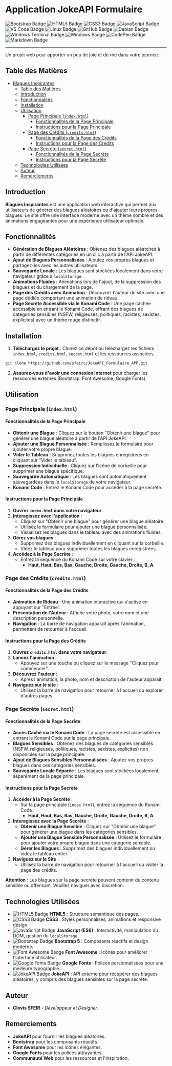 # Application JokeAPI Formulaire

![Bootstrap Badge](https://img.shields.io/badge/Bootstrap-563D7C?style=for-the-badge&logo=bootstrap&logoColor=white)
![HTML5 Badge](https://img.shields.io/badge/HTML5-E34F26?style=for-the-badge&logo=html5&logoColor=white)
![CSS3 Badge](https://img.shields.io/badge/CSS3-1572B6?style=for-the-badge&logo=css3&logoColor=white)
![JavaScript Badge](https://img.shields.io/badge/JavaScript-323330?style=for-the-badge&logo=javascript&logoColor=F7DF1E)
![VS Code Badge](https://img.shields.io/badge/Visual_Studio_Code-0078D4?style=for-the-badge&logo=visual%20studio%20code&logoColor=white)
![Linux Badge](https://img.shields.io/badge/Linux-FCC624?style=for-the-badge&logo=linux&logoColor=black)
![GitHub Badge](https://img.shields.io/badge/GitHub-100000?style=for-the-badge&logo=github&logoColor=white)
![Debian Badge](https://img.shields.io/badge/Debian-A81D33?style=for-the-badge&logo=debian&logoColor=white)
![Windows Terminal Badge](https://img.shields.io/badge/Windows%20Terminal-4D4D4D?style=for-the-badge&logo=windows%20terminal&logoColor=white)
![Windows Badge](https://img.shields.io/badge/Windows-0078D6?style=for-the-badge&logo=windows&logoColor=white)
![CodePen Badge](https://img.shields.io/badge/CodePen-000000?style=for-the-badge&logo=codepen&logoColor=white)
![Markdown Badge](https://img.shields.io/badge/Markdown-000000?style=for-the-badge&logo=markdown&logoColor=white)

---

Un projet web pour apporter un peu de joie et de rire dans votre journée.

## Table des Matières

- [Blagues Inspirantes](#blagues-inspirantes)
  - [Table des Matières](#table-des-matières)
  - [Introduction](#introduction)
  - [Fonctionnalités](#fonctionnalités)
  - [Installation](#installation)
  - [Utilisation](#utilisation)
    - [Page Principale (`index.html`)](#page-principale-indexhtml)
      - [Fonctionnalités de la Page Principale](#fonctionnalités-de-la-page-principale)
      - [Instructions pour la Page Principale](#instructions-pour-la-page-principale)
    - [Page des Crédits (`credits.html`)](#page-des-crédits-creditshtml)
      - [Fonctionnalités de la Page des Crédits](#fonctionnalités-de-la-page-des-crédits)
      - [Instructions pour la Page des Crédits](#instructions-pour-la-page-des-crédits)
    - [Page Secrète (`secret.html`)](#page-secrète-secrethtml)
      - [Fonctionnalités de la Page Secrète](#fonctionnalités-de-la-page-secrète)
      - [Instructions pour la Page Secrète](#instructions-pour-la-page-secrète)
  - [Technologies Utilisées](#technologies-utilisées)
  - [Auteur](#auteur)
  - [Remerciements](#remerciements)

## Introduction

**Blagues Inspirantes** est une application web interactive qui permet aux utilisateurs de générer des blagues aléatoires ou d'ajouter leurs propres blagues. Le site offre une interface moderne avec un thème sombre et des animations engageantes pour une expérience utilisateur optimale.

## Fonctionnalités

- **Génération de Blagues Aléatoires** : Obtenez des blagues aléatoires à partir de différentes catégories en un clic à partir de l'API JokeAPI.
- **Ajout de Blagues Personnalisées** : Ajoutez vos propres blagues et partagez-les avec les autres utilisateurs.
- **Sauvegarde Locale** : Les blagues sont stockées localement dans votre navigateur grâce à `localStorage`.
- **Animations Fluides** : Animations lors de l'ajout, de la suppression des blagues et du chargement de la page.
- **Page des Crédits avec Animation** : Découvrez l'auteur du site avec une page dédiée comportant une animation de rideau.
- **Page Secrète Accessible via le Konami Code** : Une page cachée accessible en entrant le Konami Code, offrant des blagues de catégories sensibles (NSFW, religieuses, politiques, racistes, sexistes, explicites) avec un thème rouge distinctif.

## Installation

1. **Téléchargez le projet** : Clonez ce dépôt ou téléchargez les fichiers `index.html`, `credits.html`, `secret.html` et les ressources associées.

```bash 
git clone https://github.com/sfeirc/JokeAPI_Formulaire_APP.git
```

2. **Assurez-vous d'avoir une connexion Internet** pour charger les ressources externes (Bootstrap, Font Awesome, Google Fonts).

## Utilisation

### Page Principale (`index.html`)

#### Fonctionnalités de la Page Principale

- **Obtenir une Blague** : Cliquez sur le bouton "Obtenir une blague" pour générer une blague aléatoire à partir de l'API JokeAPI.
- **Ajouter une Blague Personnalisée** : Remplissez le formulaire pour ajouter votre propre blague.
- **Vider le Tableau** : Supprimez toutes les blagues enregistrées en cliquant sur "Vider le tableau".
- **Suppression Individuelle** : Cliquez sur l'icône de corbeille pour supprimer une blague spécifique.
- **Sauvegarde Automatique** : Les blagues sont automatiquement sauvegardées dans le `localStorage` de votre navigateur.
- **Konami Code** : Entrez le Konami Code pour accéder à la page secrète.

#### Instructions pour la Page Principale

1. **Ouvrez `index.html` dans votre navigateur**.
2. **Interagissez avec l'application** :
   - Cliquez sur "Obtenir une blague" pour générer une blague aléatoire.
   - Utilisez le formulaire pour ajouter une blague personnalisée.
   - Visualisez les blagues dans le tableau avec des animations fluides.
3. **Gérez vos blagues** :
   - Supprimez des blagues individuellement en cliquant sur la corbeille.
   - Videz le tableau pour supprimer toutes les blagues enregistrées.
4. **Accédez à la Page Secrète** :
   - Entrez la séquence du Konami Code sur votre clavier :
     - **Haut, Haut, Bas, Bas, Gauche, Droite, Gauche, Droite, B, A**.

### Page des Crédits (`credits.html`)

#### Fonctionnalités de la Page des Crédits

- **Animation de Rideau** : Une animation interactive qui s'active en appuyant sur "Entrée".
- **Présentation de l'Auteur** : Affiche votre photo, votre nom et une description personnelle.
- **Navigation** : La barre de navigation apparaît après l'animation, permettant de retourner à l'accueil.

#### Instructions pour la Page des Crédits

1. **Ouvrez `credits.html` dans votre navigateur**.
2. **Lancez l'animation** :
   - Appuyez sur une touche  ou cliquez sur le message "Cliquez pour commencer".
3. **Découvrez l'auteur** :
   - Après l'animation, la photo, nom et description de l'auteur apparait.
4. **Naviguez sur le site** :
   - Utilisez la barre de navigation pour retourner à l'accueil ou explorer d'autres pages.

### Page Secrète (`secret.html`)

#### Fonctionnalités de la Page Secrète

- **Accès Caché via le Konami Code** : La page secrète est accessible en entrant le Konami Code sur la page principale.
- **Blagues Sensibles** : Obtenez des blagues de catégories sensibles (NSFW, religieuses, politiques, racistes, sexistes, explicites) non disponibles sur la page principale.
- **Ajout de Blagues Sensibles Personnalisées** : Ajoutez vos propres blagues dans ces catégories sensibles.
- **Sauvegarde Locale Séparée** : Les blagues sont stockées localement, séparément de la page principale.

#### Instructions pour la Page Secrète

1. **Accéder à la Page Secrète** :
   - Sur la page principale (`index.html`), entrez la séquence du Konami Code :
     - **Haut, Haut, Bas, Bas, Gauche, Droite, Gauche, Droite, B, A**.
2. **Interagissez avec la Page Secrète** :
   - **Obtenir une Blague Sensible** : Cliquez sur "Obtenir une blague" pour générer une blague dans les catégories sensibles.
   - **Ajouter une Blague Sensible Personnalisée** : Utilisez le formulaire pour ajouter votre propre blague dans une catégorie sensible.
   - **Gérer les Blagues** : Supprimez des blagues individuellement ou videz le tableau entier.
3. **Naviguez sur le Site** :
   - Utilisez la barre de navigation pour retourner à l'accueil ou visiter la page des crédits.

**Attention** : Les blagues sur la page secrète peuvent contenir du contenu sensible ou offensant. Veuillez naviguer avec discrétion.

## Technologies Utilisées

- ![HTML5 Badge](https://img.shields.io/badge/HTML5-E34F26?style=flat-square&logo=html5&logoColor=white) **HTML5** : Structure sémantique des pages.
- ![CSS3 Badge](https://img.shields.io/badge/CSS3-1572B6?style=flat-square&logo=css3&logoColor=white) **CSS3** : Styles personnalisés, animations et responsive design.
- ![JavaScript Badge](https://img.shields.io/badge/JavaScript-F7DF1E?style=flat-square&logo=javascript&logoColor=black) **JavaScript (ES6)** : Interactivité, manipulation du DOM, gestion du `localStorage`.
- ![Bootstrap Badge](https://img.shields.io/badge/Bootstrap-563D7C?style=flat-square&logo=bootstrap&logoColor=white) **Bootstrap 5** : Composants réactifs et design moderne.
- ![Font Awesome Badge](https://img.shields.io/badge/Font%20Awesome-339AF0?style=flat-square&logo=fontawesome&logoColor=white) **Font Awesome** : Icônes pour améliorer l'interface utilisateur.
- ![Google Fonts Badge](https://img.shields.io/badge/Google%20Fonts-4285F4?style=flat-square&logo=googlefonts&logoColor=white) **Google Fonts** : Polices personnalisées pour une meilleure typographie.
- ![JokeAPI Badge](https://img.shields.io/badge/JokeAPI-00A859?style=flat-square&logo=code&logoColor=white) **JokeAPI** : API externe pour récupérer des blagues aléatoires, y compris des blagues sensibles sur la page secrète.

## Auteur

- **Clovis SFEIR** - *Développeur et Designer*.

## Remerciements

- **JokeAPI** pour fournir les blagues aléatoires.
- **Bootstrap** pour les composants réactifs.
- **Font Awesome** pour les icônes élégantes.
- **Google Fonts** pour les polices attrayantes.
- **Communauté Web** pour les ressources et l'inspiration.
